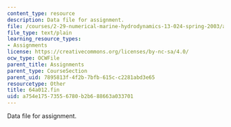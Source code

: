 ```yaml
---
content_type: resource
description: Data file for assignment.
file: /courses/2-29-numerical-marine-hydrodynamics-13-024-spring-2003/a754e17573556780b2b688663a033701_64a012.fin
file_type: text/plain
learning_resource_types:
- Assignments
license: https://creativecommons.org/licenses/by-nc-sa/4.0/
ocw_type: OCWFile
parent_title: Assignments
parent_type: CourseSection
parent_uid: 7895813f-4f2b-7bfb-615c-c2281abd3e65
resourcetype: Other
title: 64a012.fin
uid: a754e175-7355-6780-b2b6-88663a033701
---
```

Data file for assignment.